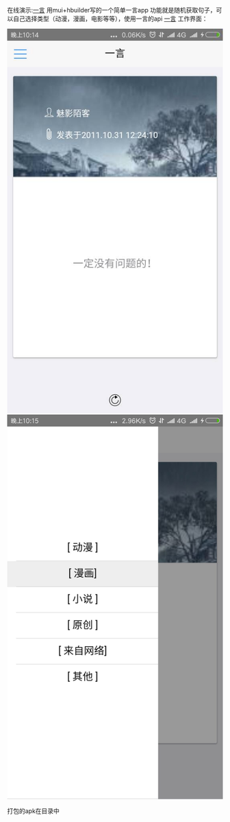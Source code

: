 在线演示:[一言](http://tssword.win/demos/yiyan) 
用mui+hbuilder写的一个简单一言app
功能就是随机获取句子，可以自己选择类型（动漫，漫画，电影等等），使用一言的api [一言](http://hitokoto.us/api.html) 
工作界面：

![demo1](./imgs/demo1.jpg "demo1")
![demo2](./imgs/demo2.jpg "demo2")

打包的apk在目录中
